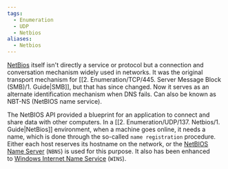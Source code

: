 ```yaml
---
tags:
  - Enumeration
  - UDP
  - Netbios
aliases:
  - Netbios
---
```

[NetBios](https://www.ietf.org/rfc/rfc1001.txt) itself isn't directly a service or protocol but a connection and conversation mechanism widely used in networks. It was the original transport mechanism for [[2. Enumeration/TCP/445. Server Message Block (SMB)/1. Guide|SMB]], but that has since changed. Now it serves as an alternate identification mechanism when DNS fails. Can also be known as NBT-NS (NetBIOS name service).

The NetBIOS API provided a blueprint for an application to connect and share data with other computers. In a [[2. Enumeration/UDP/137. Netbios/1. Guide|NetBios]] environment, when a machine goes online, it needs a name, which is done through the so-called `name registration` procedure. Either each host reserves its hostname on the network, or the [NetBIOS Name Server](https://networkencyclopedia.com/netbios-name-server-nbns/) (`NBNS`) is used for this purpose. It also has been enhanced to [Windows Internet Name Service](https://networkencyclopedia.com/windows-internet-name-service-wins/) (`WINS`).